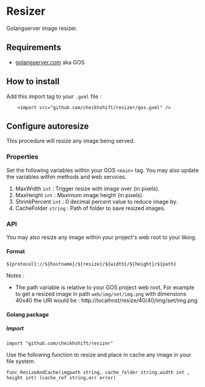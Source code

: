 # Resizer

Golangserver image resizer.

## Requirements
- [golangserver.com](http://golangserver.com) aka GOS

## How to install
Add this import tag to your `.gxml` file :

		<import src="github.com/cheikhshift/resizer/gos.gxml" />


## Configure autoresize
This procedure will resize any image being served.

### Properties
Set the following variables within your GOS `<main>` tag. You may also update the variables within methods and web services.

1. MaxWidth `int` : Trigger resize with image over (in pixels).
2. MaxHeight `int` : Maximum image height (in pixels).
3. ShrinkPercent `int` : 0 decimal percent value to reduce image by.
4. CacheFolder `string` : Path of folder to save resized images.
 
### API
You may also resize any image within your project's web root to your liking.

#### Format

	${protocol}://${hostname}/${resize}/${width}/${height}/${path}

Notes : 
- The path variable is relative to your GOS project web root. For example to get a resized image in path `web/img/set/img.png` with dimensions 40x40 the URI would be : http://localhost/resize/40/40/img/set/img.png

#### Golang package

##### Import

	import "github.com/cheikhshift/resizer"

Use the following function to resize and place in cache any image in your file system.

	func ResizeAndCache(imgpath string, cache_folder string,width int , height int) (cache_ref string,err error)

